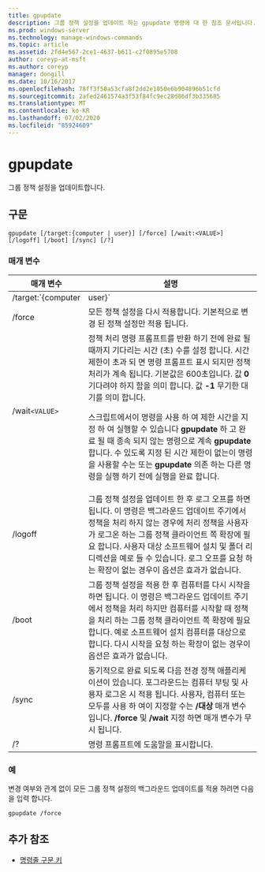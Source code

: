 ```yaml
---
title: gpupdate
description: 그룹 정책 설정을 업데이트 하는 gpupdate 명령에 대 한 참조 문서입니다.
ms.prod: windows-server
ms.technology: manage-windows-commands
ms.topic: article
ms.assetid: 2fd4e567-2ce1-4637-b611-c2f0895e5708
author: coreyp-at-msft
ms.author: coreyp
manager: dongill
ms.date: 10/16/2017
ms.openlocfilehash: 78ff3f50a53cfa8f2dd2e1050e6b904896b51cfd
ms.sourcegitcommit: 2afed2461574a3f53f84fc9ec28d86df3b335685
ms.translationtype: MT
ms.contentlocale: ko-KR
ms.lasthandoff: 07/02/2020
ms.locfileid: "85924609"
---
```

# <a name="gpupdate"></a>gpupdate

그룹 정책 설정을 업데이트합니다.

## <a name="syntax"></a>구문

```
gpupdate [/target:{computer | user}] [/force] [/wait:<VALUE>] [/logoff] [/boot] [/sync] [/?]
```

### <a name="parameters"></a>매개 변수

| 매개 변수 | 설명 |
| --------- |------------ |
| /target:`{computer|user}` | 사용자 또는 컴퓨터 정책 설정만 업데이트 되도록 지정 합니다. 기본적으로 사용자 및 컴퓨터 정책 설정이 모두 업데이트 됩니다. |
| /force | 모든 정책 설정을 다시 적용합니다. 기본적으로 변경 된 정책 설정만 적용 됩니다. |
| /wait`<VALUE>` | 정책 처리 명령 프롬프트를 반환 하기 전에 완료 될 때까지 기다리는 시간 (초) 수를 설정 합니다. 시간 제한이 초과 되 면 명령 프롬프트 표시 되지만 정책 처리가 계속 됩니다. 기본값은 600초입니다. 값 **0** 기다려야 하지 함을 의미 합니다. 값 **-1** 무기한 대기를 의미 합니다.<p>스크립트에서이 명령을 사용 하 여 제한 시간을 지정 하 여 실행할 수 있습니다 **gpupdate** 하 고 완료 될 때 종속 되지 않는 명령으로 계속 **gpupdate**합니다. 수 있도록 지정 된 시간 제한이 없는이 명령을 사용할 수는 또는 **gpupdate** 의존 하는 다른 명령을 실행 하기 전에 실행을 완료 합니다. |
| /logoff | 그룹 정책 설정을 업데이트 한 후 로그 오프를 하면 됩니다. 이 명령은 백그라운드 업데이트 주기에서 정책을 처리 하지 않는 경우에 처리 정책을 사용자가 로그온 하는 그룹 정책 클라이언트 쪽 확장에 필요 합니다. 사용자 대상 소프트웨어 설치 및 폴더 리디렉션을 예로 들 수 있습니다. 로그 오프를 요청 하는 확장이 없는 경우이 옵션은 효과가 없습니다. |
| /boot | 그룹 정책 설정을 적용 한 후 컴퓨터를 다시 시작을 하면 됩니다. 이 명령은 백그라운드 업데이트 주기에서 정책을 처리 하지만 컴퓨터를 시작할 때 정책을 처리 하는 그룹 정책 클라이언트 쪽 확장에 필요 합니다. 예로 소프트웨어 설치 컴퓨터를 대상으로 합니다. 다시 시작을 요청 하는 확장이 없는 경우이 옵션은 효과가 없습니다. |
| /sync | 동기적으로 완료 되도록 다음 전경 정책 애플리케이션이 있습니다. 포그라운드는 컴퓨터 부팅 및 사용자 로그온 시 적용 됩니다. 사용자, 컴퓨터 또는 모두를 사용 하 여이 지정할 수는 **/대상** 매개 변수입니다. **/force** 및 **/wait** 지정 하면 매개 변수가 무시 됩니다. |
| /? | 명령 프롬프트에 도움말을 표시합니다. |

### <a name="examples"></a>예

변경 여부와 관계 없이 모든 그룹 정책 설정의 백그라운드 업데이트를 적용 하려면 다음을 입력 합니다.

```
gpupdate /force
```

## <a name="additional-references"></a>추가 참조

- [명령줄 구문 키](command-line-syntax-key.md)